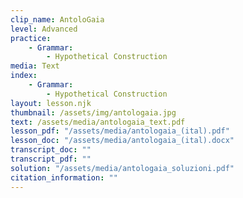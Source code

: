 ```yaml
---
clip_name: AntoloGaia
level: Advanced
practice: 
    - Grammar: 
        - Hypothetical Construction
media: Text
index: 
    - Grammar: 
        - Hypothetical Construction
layout: lesson.njk
thumbnail: /assets/img/antologaia.jpg
text: /assets/media/antologaia_text.pdf
lesson_pdf: "/assets/media/antologaia_(ital).pdf"
lesson_doc: "/assets/media/antologaia_(ital).docx"
transcript_doc: ""
transcript_pdf: ""
solution: "/assets/media/antologaia_soluzioni.pdf"
citation_information: ""
---
```

